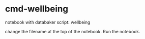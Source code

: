 # cmd-wellbeing

notebook with databaker script: wellbeing

change the filename at the top of the notebook. Run the notebook.
